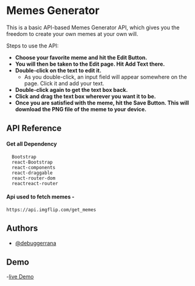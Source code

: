 # Memes Generator

This is a basic API-based Memes Generator API, which gives you the freedom to create your own memes at your own will.

Steps to use the API:

* **Choose your favorite meme and hit the Edit Button.**
* **You will then be taken to the Edit page. Hit Add Text there.**
* **Double-click on the text to edit it.**
  - As you double-click, an input field will appear somewhere on the page. Click it and add your text.
* **Double-click again to get the text box back.**
* **Click and drag the text box wherever you want it to be.**
* **Once you are satisfied with the meme, hit the Save Button. This will download the PNG file of the meme to your device.**

## API Reference

#### Get all Dependency

```http
  Bootstrap
  react-Bootstrap
  react-components
  react-draggable
  react-router-dom
  reactreact-router
```
#### Api used to fetch memes -
```
https://api.imgflip.com/get_memes
```

## Authors

- [@debuggerrana](https://github.com/debugger-rana)


## Demo

-[live Demo]()



    